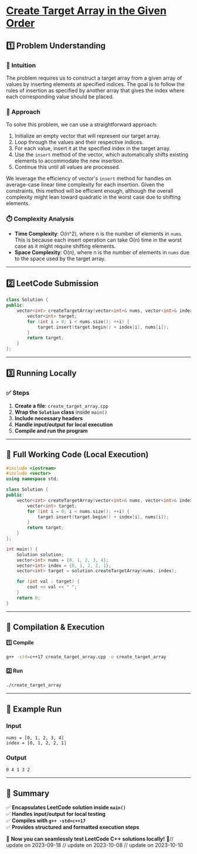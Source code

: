 # **[Create Target Array in the Given Order](https://leetcode.com/problems/create-target-array-in-the-given-order/description/)**  

## **1️⃣ Problem Understanding**  
### **📌 Intuition**  
The problem requires us to construct a target array from a given array of values by inserting elements at specified indices. The goal is to follow the rules of insertion as specified by another array that gives the index where each corresponding value should be placed. 

### **🚀 Approach**  
To solve this problem, we can use a straightforward approach:
1. Initialize an empty vector that will represent our target array.
2. Loop through the values and their respective indices.
3. For each value, insert it at the specified index in the target array. 
4. Use the `insert` method of the vector, which automatically shifts existing elements to accommodate the new insertion.
5. Continue this until all values are processed.

We leverage the efficiency of vector's `insert` method for handles on average-case linear time complexity for each insertion. Given the constraints, this method will be efficient enough, although the overall complexity might lean toward quadratic in the worst case due to shifting elements.

### **⏱️ Complexity Analysis**  
- **Time Complexity**: O(n^2), where n is the number of elements in `nums`. This is because each insert operation can take O(n) time in the worst case as it might require shifting elements.
- **Space Complexity**: O(n), where n is the number of elements in `nums` due to the space used by the target array.

---  

## **2️⃣ LeetCode Submission**  
```cpp
class Solution {
public:
    vector<int> createTargetArray(vector<int>& nums, vector<int>& index) {
        vector<int> target;
        for (int i = 0; i < nums.size(); ++i) {
            target.insert(target.begin() + index[i], nums[i]);
        }
        return target;
    }
};  
```  

---  

## **3️⃣ Running Locally**  
### **✅ Steps**  
1. **Create a file**: `create_target_array.cpp`  
2. **Wrap the `Solution` class** inside `main()`  
3. **Include necessary headers**  
4. **Handle input/output for local execution**  
5. **Compile and run the program**  

---  

## **📝 Full Working Code (Local Execution)**  
```cpp
#include <iostream>
#include <vector>
using namespace std;

class Solution {
public:
    vector<int> createTargetArray(vector<int>& nums, vector<int>& index) {
        vector<int> target;
        for (int i = 0; i < nums.size(); ++i) {
            target.insert(target.begin() + index[i], nums[i]);
        }
        return target;
    }
};

int main() {
    Solution solution;
    vector<int> nums = {0, 1, 2, 3, 4};
    vector<int> index = {0, 1, 2, 2, 1};
    vector<int> target = solution.createTargetArray(nums, index);

    for (int val : target) {
        cout << val << " ";
    }
    return 0;
}  
```  

---  

## **🔧 Compilation & Execution**  
#### **1️⃣ Compile**  
```bash
g++ -std=c++17 create_target_array.cpp -o create_target_array
```  

#### **2️⃣ Run**  
```bash
./create_target_array
```  

---  

## **🎯 Example Run**  
### **Input**  
```
nums = [0, 1, 2, 3, 4]
index = [0, 1, 2, 2, 1]
```  
### **Output**  
```
0 4 1 3 2 
```  

---  

## **📌 Summary**  
✅ **Encapsulates LeetCode solution inside `main()`**  
✅ **Handles input/output for local testing**  
✅ **Compiles with `g++ -std=c++17`**  
✅ **Provides structured and formatted execution steps**  

🚀 **Now you can seamlessly test LeetCode C++ solutions locally!** 🚀// update on 2023-09-18
// update on 2023-10-08
// update on 2023-10-10
